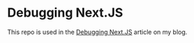 # Debugging Next.JS

This repo is used in the [Debugging Next.JS](https://nikolovlazar.com/debugging-nextjs) article on my blog.